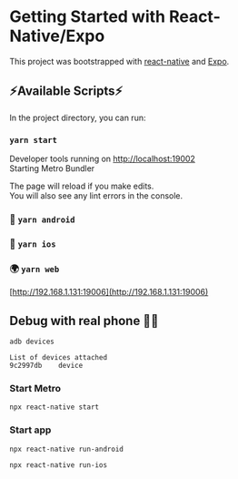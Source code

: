 # Getting Started with React-Native/Expo

This project was bootstrapped with [react-native](https://reactnative.dev) and [Expo](https://expo.dev/).

## :zap:Available Scripts:zap:

In the project directory, you can run:

### `yarn start`
Developer tools running on [http://localhost:19002](http://localhost:19002)  
Starting Metro Bundler

The page will reload if you make edits.\
You will also see any lint errors in the console.

### :robot: `yarn android`

### :iphone: `yarn ios`

### :earth_africa: `yarn web`

[http://192.168.1.131:19006](http://192.168.1.131:19006)  

## Debug with real phone :iphone::bug:
`adb devices`  

```console
List of devices attached  
9c2997db	device
```

### Start Metro
 `npx react-native start`

### Start app
`npx react-native run-android`  

`npx react-native run-ios`



